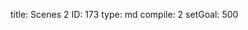 title:          Scenes 2
ID:             173
type:           md
compile:        2
setGoal:        500


